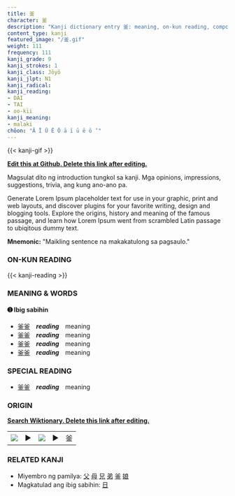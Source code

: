 ```yaml
---
title: 釜
character: 釜
description: "Kanji dictionary entry 釜: meaning, on-kun reading, compounds, origin, related kanji"
content_type: kanji
featured_image: "/釜.gif"
weight: 111
frequency: 111
kanji_grade: 9
kanji_strokes: 1
kanji_class: Jōyō
kanji_jlpt: N1
kanji_radical: 
kanji_reading: 
- DAI
- TAI
- oo-kii
kanji_meaning:
- malaki
chōon: "Ā Ī Ū Ē Ō ā ī ū ē ō ’"
---
```

[//]: # (Don't edit the line below. Kanji animated GIF code is automatically generated.)
{{< kanji-gif >}}

[//]: # (Edit below this line.)

**[Edit this at Github. Delete this link after editing.](https://github.com/tim0g/tim/tree/main/content/kanji/釜/index.md)**

Magsulat dito ng introduction tungkol sa kanji. Mga opinions, impressions, suggestions, trivia, ang kung ano-ano pa.

Generate Lorem Ipsum placeholder text for use in your graphic, print and web layouts, and discover plugins for your favorite writing, design and blogging tools. Explore the origins, history and meaning of the famous passage, and learn how Lorem Ipsum went from scrambled Latin passage to ubiqitous dummy text.
 
**Mnemonic:** "Maikling sentence na makakatulong sa pagsaulo."

### ON-KUN READING

[//]: # (Don't edit the line below. ON-KUN READING code is automatically generated.)
{{< kanji-reading >}}

### MEANING & WORDS

#### ➊ **Ibig sabihin**
  - [釜](../釜)[釜](../釜)　***reading***　meaning
  - [釜](../釜)[釜](../釜)　***reading***　meaning
  - [釜](../釜)[釜](../釜)　***reading***　meaning
  - [釜](../釜)[釜](../釜)　***reading***　meaning

### SPECIAL READING
  - [釜](../釜)[釜](../釜)　***reading***　meaning

### ORIGIN

**[Search Wiktionary. Delete this link after editing.](https://wiktionary.org/wiki/釜)**
<table class="kanji-table"><tr><td>
<img src="60px-釜-bronze.svg.png">
</td><td>▶</td><td>
<img src="60px-釜-oracle.svg.png">
</td><td>▶</td>
<td class="kanji-origin">釜</td>
</tr></table>

### RELATED KANJI
- Miyembro ng pamilya: [父](../父) [母](../母) [兄](../兄) [弟](../弟) [釜](../釜) [娘](../娘)
- Magkatulad ang ibig sabihin: [日](../日)

